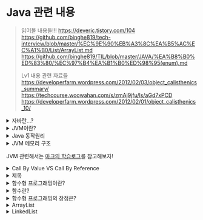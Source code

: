 # Java 관련 내용 

> 읽어볼 내용들!!! 
> https://deveric.tistory.com/104
> https://github.com/binghe819/tech-interview/blob/master/%EC%9E%90%EB%A3%8C%EA%B5%AC%EC%A1%B0/List/ArrayList.md
> https://github.com/binghe819/TIL/blob/master/JAVA/%EA%B8%B0%ED%83%80/%EC%97%B4%EA%B1%B0%ED%98%95(enum).md
> 
> Lv1 내용 관련 자료들
> https://developerfarm.wordpress.com/2012/02/03/object_calisthenics_summary/
> https://techcourse.woowahan.com/s/zmAj9jfu/ls/aGd7xPCD
> https://developerfarm.wordpress.com/2012/02/01/object_calisthenics_10/
> 


<!--
양식
<details>
<summary>제목</summary>
  내용
</details>

-->

<details>
<summary>자바란...?</summary>

* 썬 마이크로시스템즈에서 `제임스 고슬링`과 다른 연구원들이 개발한 `객체 지향 프로그래밍 언어`다. 
* 특징 
    * JVM위에서 동작하기 때문에 이식성이 높음
      * 자바가상머신(JVM)에서 동작하기 때문에 운영체제의 종류에 상관없이 작동
    * GC(Garbage Collector)라는 프로세스를 통해 자동으로 메모리 관리를 수행 
      * 사용하지 않는 객체는 자동으로 메모리에서 체크하고 반환
    * 분산 네트워크 기술을 지원
      * TCP/IP 라이브러리가 기본적으로 포함되어있고, HTTP 프로토콜을 지원
    * 멀티 스레딩을 지원한다
      * 동일한 쓰레드를 동시에 수행할 수 있음.
      * 사용자 인터페이스 쓰레드와 장시간 계산이 필요한 쓰레드가 동시에 필요할 때 효과적이다.
    * 동적 로딩 지원
      * 프로그램 실행시 모든 클래스가 로딩되지 않고, 필요한 시점에 클래스를 로딩하여 사용할 수 있음
      * 애플리케이션의 변경사항도 비교적 적은 작업만으로 처리할 수 있음

</details>

<details>
<summary>JVM이란?</summary>

![image](https://img1.daumcdn.net/thumb/R1280x0/?scode=mtistory2&fname=https%3A%2F%2Fblog.kakaocdn.net%2Fdn%2FVRZ6k%2FbtqDcw8qekS%2Fvi32KUQkZ19yVZwh9xaze1%2Fimg.png)

* OS는 Java 프로그램을 바로 실행할 수 없는데, 그 이유는 자바 프로그램은 완전한 기계어가 아닌, 중간 단계의 바이트 코드이기 때문이다.
  * 이것을 해석하고 실행할 수 있는 가상의 운영체제가 자바 가상 기계(JVM: Java Virtual Machine)이다. 
  * JVM은 실 운영체제를 대신해서 자바 프로그램을 실행하는 가상의 운영체제 역할을 함.
  * 따라서 개발자는 운영체제와 상관없이 자바 프로그램을 개발할 수 있다.
  * 바이트 코드는 모든 JVM에서 동일한 실행 결과를 보장하지만, JVM은 운영체제에 종속적이다. 
    * 자바 프로그램을 운영체제가 이해하는 기계어로 번역해서 실행해야 하므로 JVM은 운영체제에 맞게 설치되어야한다.
    * ![image](https://blog.kakaocdn.net/dn/bitjuO/btq05p51dnQ/aRqlqfWFaTNS8Gee17Hdmk/img.png)
* Java Virtual Machine의 약자이다. 
* Java는 OS에 독립적인 특징을 가지는데, 그 이유가 JVM상에서 실행되기 때문이다.

</details>



<details>
<summary>Java 동작원리</summary>

![image](https://img1.daumcdn.net/thumb/R1280x0/?scode=mtistory2&fname=https%3A%2F%2Fblog.kakaocdn.net%2Fdn%2Fb8Ggxw%2FbtqDbFdEZdY%2FHo1kpzsNqFz3Pbpy8OfiFk%2Fimg.png)

1. 작성한 자바소스(.java)를 `자바 컴파일러`를 통해 자바 바이트 코드(.class)로 `컴파일`한다.
   * 자바 바이트 코드: JVM이 이해할 수 있는 코드로 아직 컴퓨터는 읽을 수 없는 반기계어이다.
   * 자바 바이트 코드의 각 명령어는 1바이트 크기의 Opcode와 추가 피연산자로 이뤄져있다.
2. 컴파일된 바이트 코드를 JVM의 클래스 로더에게 전달한다. 
   1. 로드: 클래스 파일을 가져와서 JVM의 메모리에 로드
   2. 검증: 자바 언어 명세(Java Language Specification) 및 JVM 명세에 명시된 대로 구성되어 있는지 검사한다.
   3. 준비: 클래스가 필요로하는 메모리를 할당. (필드, 메서드, 인터페이스 etc)
   4. 분석: 클래스의 상수 풀 내 모든 심볼릭 레퍼런스를 다이렉트 레퍼런스로 변경
   5. 초기화: 클래스 변수들을 적절한 값으로 초기화 (static 필드)
3. JVM의 클래스 로더는 `동적 로딩`(Dynamic Loading)을 통해 필요한 클래스들을 로딩 및 링크하여 런타임 데이터 영역, 즉 JVM의 메모리에 올린다.
4. 실행 엔진(Execution Engine)은 JVM 메모리에 올라온 바이트 코드들을 명령어 단위로 하나씩 가져와서 실행한다. 이때, 실행엔진은 2가지 방식으로 동작할 수 있다. 
   1. 자바 인터프리터: 바이트 코드 명령어를 하나씩 읽어서 해석하고 실행. 하나하나의 실행은 빠르나, 전체적인 실행 속도가 느리다는 단점이 있다.
   2. JIT 컴파일러(Just-In-Time Compiler): 인터프리터의 단점을 보완하기 위해 도입된 방식
      * 바이트 코드 전체를 컴파일하여 바이너리 코드로 변경하고 이후에는 해당 메서드를 더 이상 인터프리팅하지 않고, 바이너리 코드로 직접 실행
      * 하나씩 인터프리팅하여 실행하는 것이 아니라 바이트 코드 전체가 컴파일된 바이너리 코드를 실행하는 것이기 때문에 전체적인 실행속도는 인터프리팅 방식보다 빠르다.
      
</details>

<details>
<summary>JVM 메모리 구조</summary>

> JVM의 구조와 동작원리에 대해 알아본다.

* JVM의 구조
  * ![image](https://img1.daumcdn.net/thumb/R1280x0/?scode=mtistory2&fname=https%3A%2F%2Fblog.kakaocdn.net%2Fdn%2FpjywN%2FbtqSduBXLIK%2F2QEL5c2nEJXRm0cyhvwxF1%2Fimg.png) 
  * (1)Class Loader, (2)Execution Engine, (3)Garbage Collector, (4)Runtime Data Area로 총 4가지 존재
    * (1) Class Loader 
      * JVM 내로 클래스 파일을 로드하고, 링크를 통해 배치하는 작업을 수행하는 모듈, 런타임 시에 동적으로 클래스를 로드한다. 
    * (2) Execution Engine
      * 클래스 로더를 통해 JVM 내의 Runtime Data Area에 배치된 바이트 코드들을 명령어 단위로 읽어서 실행한다.
      * 최초 JVM이 나왔을 당시에는 인터프리터 방식이었기 때문에 속도가 느리다는 단점이 있었으나 JIT 컴파일러 방식을 통해 이 점을 보완.
        * `JIT 컴파일러`는 바이트 코드를 어셈블러 같은 네이티크 코드로 바꿈으로써 실행이 빠르지만 역시 변환하는데 비용이 발생한다. 
        * 이 같은 이유로 JVM은 모든 코드를 JIT 컴파일러 방식으로 실행하지 않고, 인터프리터 방식을 사용하다가 일정한 기준이 넘어가면 JIT 컴파일러 방식으로 실행
    * (3) Garbage Collector
      * GC는 힙 메모리 영역에 생성된 객체들 중에서 참조되지 않은 객체들을 탐색 후 제거하는 역할을 한다. 
      * 이때, GC가 역할을 하는 시간은 언제인지 정확히 알 수 없다. 
    * (4) Runtime Data Area
      * JVM의 메모리 영역으로 자바 애플리케이션을 실행할 때, 사용되는 데이터들을 적재하는 영역이다. 
      * 이 영역은 크게 Method Area, Heap Area, Stack Area, PC Register, Native Method Stack로 나뉨 (위의 JVM 구조 사진 참고!)
      * [메모리 영역]
        1. Method Area
           * 모든 쓰레드가 공유하는 메모리 영역이다. 메서드 영역은 클래스, 인터페이스, 메서드 필드, Static 변수 등의 바이트 코드를 보관 
        2. Heap Area
           * 모든 쓰레드가 공유하며, `new 키워드로 생성된 객체`와 `배열`이 생성되는 영역이다. 
           * 또한, 메서드 영역에 로드된 클래스만 생성이 가능하고 GC가 참조되지 않는 메모리를 확인하고 제거하는 영역 
        3. Stack Area
           * ![image](https://img1.daumcdn.net/thumb/R1280x0/?scode=mtistory2&fname=https%3A%2F%2Fblog.kakaocdn.net%2Fdn%2FulBPu%2FbtqSmAVJhzs%2Ft5uaU3DyAmRUbNKnu10bak%2Fimg.png)
           * 메서드 호출 시마다 각각의 `스택 프레임`(그 메서드만을 위한 공간)을 생성한다. 
           * 그리고 메서드 안에서 사용되는 값들을 저장하고, 호출된 메서드의 매개변수, 지역변수, 리턴 값 및 연산 시 일어나느 값들을 임시로 저장
           * 마지막으로 메서드 수행이 끝나면 프레임별로 삭제
        4. PC Register
           * 쓰레드가 시작될 때 생성되며, 생성될 때마다 생성되는 공간으로 쓰레드마다 하나씩 존재한다.
           * 쓰레드가 어떤 부분을 무슨 명령으로 실행해야할 지에 대한 기록을 하는 부분으로 현재 수행중인 JVM 명령의 주소를 갖는다. 
        5. Native Method Stack
           * 자바 외 언어로 작성된 네이티브 코드를 위한 메모리 영역이다. 
           
> 추가 학습할 내용들: 다음에는 힙은 또 몇 가지의 영역으로 나뉘는데... 더 자세히 알아보고 가비지 컬렉터는 또 어떻게 동작을 하는지에 대해서도 알아보자! 

</details>


JVM 관련해서는 [마크의 학습로그](https://github.com/binghe819/tech-interview#jvm-gc)를 참고해보자!

<details>
<summary>Call By Value VS Call By Reference</summary>

프로그래밍 언어들은 메서드 매개변수 호출 방식에는 여러 가지가 있으며 호출 방식은 언어마다 다르게 되어있다. <br>
C++은 대표적인 Call By Reference를 사용한다. (매개변수를 넘겨주는 행위이기 때문에 Pass by Value, Pass by Reference)

Call By Value는 함수의 인자를 전달할 때 '값을 전달하는 방식'이고 Call By Reference는 '주소를 전달하는 방식'이다. <br>
결론적으로 자바는 확실하게 `Call By Value` 방식을 사용한다. 

Call By Value는 '값을 전달하는 방식'이며 다르게 말하면 `값만 전달하는 방식`이다. 
만약 함수 A에서 B로 int 변수를 전달한다고 했을 때, 넘겨받은 B에서 어떤 행동을 하던지 변수에는 변함이 없다. 

[예시]
![image](https://media.vlpt.us/images/ahnick/post/17de5a63-6c46-46f2-8dc2-b0f3952c67b6/image.png)

이렇게 method_1과 method_2의 두 함수가 존재할 때, method1은 a = 10, b = 5의 값을 넘겨주고 method2는 이 값을 다른 값으로 교체합니다. <br> 
그 이후 다시 method1에서 이 변수를 출력했을 때 어떤 변화가 생길까? 

![image](https://media.vlpt.us/images/ahnick/post/7f0ef1fd-c9cb-4b81-ac01-5c6429adb875/image.png)

method1에서 a=10, b=5 -> method2에서 a=20, b=10으로 바꿨지만 결과는 a=10,b=5로 처음과 같다! 
이게 바로 자바가 Call By Value 방식을 사용하기 때문에 나오는 결과이다. 

> 그렇다면 자바의 기본 타입을 제외한 참조 타입에서는 어떤 결과가 나올까?

![image](https://media.vlpt.us/images/ahnick/post/fbc0940e-1b6c-463a-96ec-bb7eff839149/image.png)

결과
![image](https://media.vlpt.us/images/ahnick/post/b1366ede-070d-45cc-86a9-e243613f1281/image.png)

자바의 대표적인 참조 타입인 String을 사용했을 때 int로 테스트한 것과 동일한 결과가 나온다. 

> String이 아닌 객체를 가지고 테스트를 해보면 어떻게 될까?

![image](https://media.vlpt.us/images/ahnick/post/556ea6a2-6a5d-4307-beeb-393a0a986e9d/image.png)

위의 테스트를 조금 바꿔서, 이번엔 새롭게 선언한 클래스를 가지고 테스트를 해보겠습니다. <br> 
예상대로라면 아까와 같이 method1의 person은 field 값이 변하지 않아야한다! 

![image](https://media.vlpt.us/images/ahnick/post/c188fe41-8e82-477d-a7d5-1a7a889a65c2/image.png) 
앗...? 아까와 다른 결과가 나왔다. 

### Reference Type의 동작 원리를 살펴보자... 
자바에서는 Call By Value 방식을 사용한다고 했다. 그렇다면 int를 전달할 때와 Person을 전달할 때는 어떤 차이가 있었던걸까요? 

![image](https://media.vlpt.us/images/ahnick/post/00259c6c-3f5b-4d3f-8db9-2e33fc45a152/image.png)

자바에서는 Call By Value 방식을 수행할 때, 값을 넘겨받은 메서드에서 **값을 복사하여 새로운 지역 변수에 저장한다**. <br>
이 때, Method2는 `Method1의 변수를 사용한 것이 아니라, 자신이 새롭게 생성한 지역 변수`에 Method1의 `변수 이름과 변수 값을 복사하여 사용`하는 것이다. 

이 때문에 아무리 Method2에서 A와 B의 값을 바꾸어도 Method1의 A,B에게 영향을 끼칠 수 없습니다. <br> 
이 A, B는 이름만 같을 뿐 다른 주소를 가지는 별개의 친구들이기 때문이다. (만약 자바가 Call By Reference 방식을 사용한다면 A와 B에 영향을 끼칠 수 있다, 왜냐하면 A와 B는 서로 공유하는 변수이기 때문이다)

이렇게 기본 타입에서의 작동 방식은 명확해졌다. 그럼 좀전의 (Person) 객체에서는 왜 그런 결과가 나왔을까? 

![image](https://media.vlpt.us/images/ahnick/post/160db5c4-0b20-4536-88ea-119d46fe1b01/image.png)

참조 타입은 위와 같은 방식을 사용하기 때문이다. <br>
`애초에 '참조 타입'인 이유가 Heap Memory 영역에 생성된 객체의 주소값을 참조하기 때문에` '참조타입'이라고 불린다. <br>
따라서 Method1에서 Method2로 넘겨준건 Person의 주소값이고, Method1이 가지고 있는 주소값과 동일한 주소값을 가지고 이 객체의 상태를 수정하면... 

![image](https://media.vlpt.us/images/ahnick/post/e96c41f3-caac-4fa1-9235-fc0521f3362f/image.png)

결과
![image](https://media.vlpt.us/images/ahnick/post/b0a79183-1dde-457e-bbb2-919da82ca64c/image.png)

당연히 두 Person은 동일한 주소를 참조하기 때문에 이러한 결과가 나온다. 



</details>

<details>
<summary>제목</summary>
내용
</details>

<details>
<summary>함수형 프로그래밍이란?</summary>
  * 관심사의 분리
  * '작업을 어떻게 수행할 것인지, How에 집중' <br>
  * 구체적인 작업 방식은 라이브러리가 결정, `무엇(What)`을 수행할 것인지에 집중  <br>  
  * side-effect가 발생하지 않는다 <br> 
</details>

<details>
<summary>함수란?</summary>
  * 같은 인수값으로 함수를 호출했을 때, `항상 같은 값을 반환`한다. <br>
  * 함수나 메서드는 지역 변수만을 변경해야 함수형이라 할 수 있다. <br>
  * 그리고 함수나 메서드에서 참조하는 객체가 있다면 그 객체는 `불객체`여야 한다. <br> 
  * 메서드 내에서 생성한 객체의 필드는 갱신할 수 있으나, 새로 생성한 객체의 필드 갱신이 외부에 노출되지 않아야 하고 다음에 메서드를 다시 호출한 결과에 영향을 미치지 않아야 함 <br>
  * 함수나 메서드가 어떤 예외도 일으키지 않아야 한다. 
</details>

<details>
<summary>함수형 프로그래밍의 장점은?</summary>
  * 멀티코어와 동시성 제어 <br> 
  
  
</details>


<details>
<summary>ArrayList</summary>
내용
</details>


<details>
<summary>LinkedList</summary>
  내용
</details>
